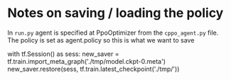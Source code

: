 # Notes on saving / loading the policy

In `run.py` agent is specified at PpoOptimizer from the `cppo_agent.py` file. The policy is set as agent.policy so this is what we want to save


 
with tf.Session() as sess:
  new_saver = tf.train.import_meta_graph('./tmp/model.ckpt-0.meta')
  new_saver.restore(sess, tf.train.latest_checkpoint('./tmp/'))